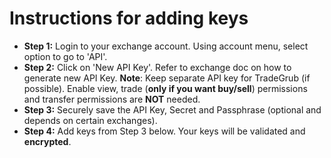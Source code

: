 # **Instructions for adding keys**
 - **Step 1:** Login to your exchange account. Using account menu, select option to go to 'API'. 
 - **Step 2:** Click on 'New API Key'. Refer to exchange doc on how to generate new API Key.
  **Note**: Keep separate API key for TradeGrub (if possible). Enable view, trade (**only if you want buy/sell**) permissions and transfer permissions are **NOT** needed.
 - **Step 3:** Securely save the API Key, Secret and Passphrase (optional and depends on certain exchanges).
 - **Step 4:** Add keys from Step 3 below. Your keys will be validated and **encrypted**.
